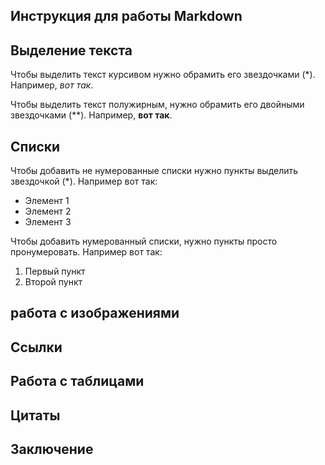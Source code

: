 ## Инструкция для работы Markdown

## Выделение текста

Чтобы выделить текст курсивом нужно обрамить его звездочками (*). Например, *вот так*.

Чтобы выделить текст полужирным, нужно обрамить его двойными звездочками (**). Например, **вот так**.

## Списки

Чтобы добавить не нумерованные списки нужно пункты выделить звездочкой (*).
Например вот так:
* Элемент 1
* Элемент 2
* Элемент 3

Чтобы добавить нумерованный списки, нужно пункты просто пронумеровать.
Например вот так:
1. Первый пункт
2. Второй пункт

## работа с изображениями

## Ссылки

## Работа с таблицами

## Цитаты

## Заключение